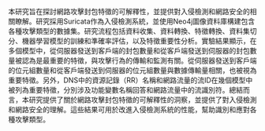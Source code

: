   本研究旨在探討網路攻擊封包特徵的可解釋性，並提供對入侵檢測和網路安全的相關瞭解。研究採用Suricata作為入侵檢測系統，並使用Neo4j圖像資料庫構建包含各種攻擊類型的數據集。研究流程包括資料收集、資料轉換、特徵轉換、資料集切分、機器學習模型的訓練和準確率評估，以及特徵重要性分析。實驗結果顯示，在多個模型中，從伺服器發送到客戶端的封包數量和從客戶端發送到伺服器的封包數量被認為是最重要的特徵，與攻擊行為的傳輸和監測有關。從伺服器發送到客戶端的位元組數量和從客戶端發送到伺服器的位元組數量與數據傳輸量相關，也被視為重要特徵。另外，DNS中的資源記錄（RR）名稱和網路流量的流ID在幾個模型中被列為重要特徵，分別涉及功能變數名稱回答和網路流量中的流識別符。總結而言，本研究提供了關於網路攻擊封包特徵的可解釋性的洞察，並提供了對入侵檢測和網路安全的理解。這些結果可用於改進入侵檢測系統的性能，幫助識別和應對各種攻擊類型。
